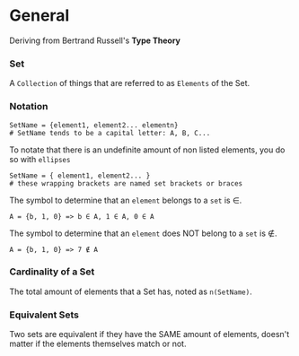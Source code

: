 # General

Deriving from Bertrand Russell's **Type Theory**

### Set
A `Collection` of things that are referred to as `Elements` of the Set.

### Notation
```
SetName = {element1, element2... elementn}
# SetName tends to be a capital letter: A, B, C...
```
To notate that there is an undefinite amount of non listed elements, you do so with `ellipses`
```
SetName = { element1, element2... }
# these wrapping brackets are named set brackets or braces
```
The symbol to determine that an `element` belongs to a `set` is ∈.
```
A = {b, 1, 0} => b ∈ A, 1 ∈ A, 0 ∈ A
```
The symbol to determine that an `element` does NOT belong to a `set` is ∉.
```
A = {b, 1, 0} => 7 ∉ A
```

### Cardinality of a Set
The total amount of elements that a Set has, noted as `n(SetName)`.

### Equivalent Sets
Two sets are equivalent if they have the SAME amount of elements, doesn't matter if the elements themselves match or not.
